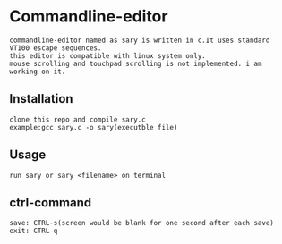 # Commandline-editor
    commandline-editor named as sary is written in c.It uses standard VT100 escape sequences.
    this editor is compatible with linux system only.
    mouse scrolling and touchpad scrolling is not implemented. i am working on it.
## Installation
    clone this repo and compile sary.c 
    example:gcc sary.c -o sary(executble file)
## Usage
    run sary or sary <filename> on terminal
## ctrl-command
    save: CTRL-s(screen would be blank for one second after each save)
    exit: CTRL-q

